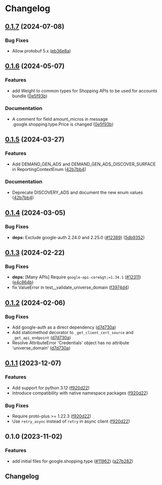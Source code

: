 # Changelog

## [0.1.7](https://github.com/googleapis/google-cloud-python/compare/google-shopping-type-v0.1.6...google-shopping-type-v0.1.7) (2024-07-08)


### Bug Fixes

* Allow protobuf 5.x ([eb36e8a](https://github.com/googleapis/google-cloud-python/commit/eb36e8a5e779717977132f605aa2ebc3cad78517))

## [0.1.6](https://github.com/googleapis/google-cloud-python/compare/google-shopping-type-v0.1.5...google-shopping-type-v0.1.6) (2024-05-07)


### Features

* add Weight to common types for Shopping APIs to be used for accounts bundle ([0e5f93b](https://github.com/googleapis/google-cloud-python/commit/0e5f93b64a30a39f2110163d00d4e845e7731cd4))


### Documentation

* A comment for field amount_micros in message .google.shopping.type.Price is changed ([0e5f93b](https://github.com/googleapis/google-cloud-python/commit/0e5f93b64a30a39f2110163d00d4e845e7731cd4))

## [0.1.5](https://github.com/googleapis/google-cloud-python/compare/google-shopping-type-v0.1.4...google-shopping-type-v0.1.5) (2024-03-27)


### Features

* Add DEMAND_GEN_ADS and DEMAND_GEN_ADS_DISCOVER_SURFACE in ReportingContextEnum ([42b7bb4](https://github.com/googleapis/google-cloud-python/commit/42b7bb4f5ecfa377d391adfa4dab855e134b69dc))


### Documentation

* Deprecate DISCOVERY_ADS and document the new enum values ([42b7bb4](https://github.com/googleapis/google-cloud-python/commit/42b7bb4f5ecfa377d391adfa4dab855e134b69dc))

## [0.1.4](https://github.com/googleapis/google-cloud-python/compare/google-shopping-type-v0.1.3...google-shopping-type-v0.1.4) (2024-03-05)


### Bug Fixes

* **deps:** Exclude google-auth 2.24.0 and 2.25.0 ([#12389](https://github.com/googleapis/google-cloud-python/issues/12389)) ([5db9352](https://github.com/googleapis/google-cloud-python/commit/5db93528a1ad20825d4d12dcf5fdf9624879f2ce))

## [0.1.3](https://github.com/googleapis/google-cloud-python/compare/google-shopping-type-v0.1.2...google-shopping-type-v0.1.3) (2024-02-22)


### Bug Fixes

* **deps:** [Many APIs] Require `google-api-core&gt;=1.34.1` ([#12311](https://github.com/googleapis/google-cloud-python/issues/12311)) ([e4c864b](https://github.com/googleapis/google-cloud-python/commit/e4c864b3e67c7f7f33dfb0d2107fa138492ad338))
* fix ValueError in test__validate_universe_domain ([f3974d4](https://github.com/googleapis/google-cloud-python/commit/f3974d46a9ba9f549e31251ebc2daeb6b9b4745a))

## [0.1.2](https://github.com/googleapis/google-cloud-python/compare/google-shopping-type-v0.1.1...google-shopping-type-v0.1.2) (2024-02-06)


### Bug Fixes

* Add google-auth as a direct dependency ([d7d730a](https://github.com/googleapis/google-cloud-python/commit/d7d730acd3b1da86b996fa18c81272f1c9a00406))
* Add staticmethod decorator to `_get_client_cert_source` and `_get_api_endpoint` ([d7d730a](https://github.com/googleapis/google-cloud-python/commit/d7d730acd3b1da86b996fa18c81272f1c9a00406))
* Resolve AttributeError 'Credentials' object has no attribute 'universe_domain' ([d7d730a](https://github.com/googleapis/google-cloud-python/commit/d7d730acd3b1da86b996fa18c81272f1c9a00406))

## [0.1.1](https://github.com/googleapis/google-cloud-python/compare/google-shopping-type-v0.1.0...google-shopping-type-v0.1.1) (2023-12-07)


### Features

* Add support for python 3.12 ([f920d22](https://github.com/googleapis/google-cloud-python/commit/f920d22f59fbd31822252b9677416a6cd436eba2))
* Introduce compatibility with native namespace packages ([f920d22](https://github.com/googleapis/google-cloud-python/commit/f920d22f59fbd31822252b9677416a6cd436eba2))


### Bug Fixes

* Require proto-plus &gt;= 1.22.3 ([f920d22](https://github.com/googleapis/google-cloud-python/commit/f920d22f59fbd31822252b9677416a6cd436eba2))
* Use `retry_async` instead of `retry` in async client ([f920d22](https://github.com/googleapis/google-cloud-python/commit/f920d22f59fbd31822252b9677416a6cd436eba2))

## 0.1.0 (2023-11-02)


### Features

* add initial files for google.shopping.type ([#11962](https://github.com/googleapis/google-cloud-python/issues/11962)) ([a27b282](https://github.com/googleapis/google-cloud-python/commit/a27b282db23cfca969c7572dfabef09bfe759387))

## Changelog
